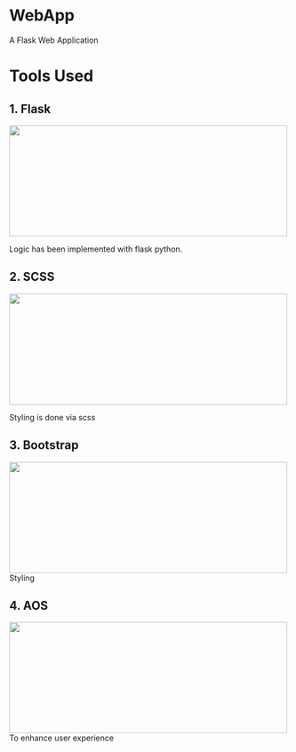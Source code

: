 # WebApp
A Flask Web Application

# Tools Used
## 1. Flask
<img src="https://cdn-images-1.medium.com/max/1600/1*Ou6FFJJD3zhcIUU8wBZqIw.png" width=500 height=200/>

Logic has been implemented with flask python.

## 2. SCSS

<img src="https://sass-lang.com/assets/img/logos/logo-b6e1ef6e.svg" width=500 height=200/>

Styling is done via scss 

## 3. Bootstrap
<img src="https://encrypted-tbn0.gstatic.com/images?q=tbn:ANd9GcTXoVDVaPUKGA0Witl4R3fNn0Xz1fd-y-5lgHD0kd39fW1-ftqt" width=500 height=200 />
Styling 

## 4. AOS
<img src="https://camo.githubusercontent.com/8e304ed9cb73c6f55f3231baffc66753ab2d3079/68747470733a2f2f7333322e706f7374696d672e6f72672f6b7476743539686f6c2f616f735f6865616465722e706e67" width=500 height=200 />
To enhance user experience
